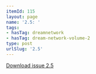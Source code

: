 ```yaml
---
itemId: 115
layout: page
name: '2.5: '
tags:
- hasTag: dreamnetwork
- hasTag: dream-network-volume-2
type: post
urlSlug: '2.5'
---
```

<a href="files/pdfs/Volume_2/2.5-Dream-Network-Bulletin-Vol.2-No.5.pdf" download="">Download issue 2.5</a>